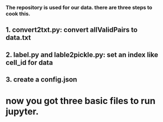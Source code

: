 ### The repository is used for our data. there are three steps to cook this. 
## 1. convert2txt.py: convert allValidPairs to data.txt 
## 2. label.py and lable2pickle.py: set an index like cell_id for data
## 3. create a config.json
# now you got three basic files to run jupyter.
